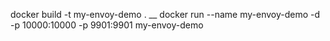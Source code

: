 docker build -t my-envoy-demo . __
docker run --name my-envoy-demo -d -p 10000:10000 -p 9901:9901 my-envoy-demo 
